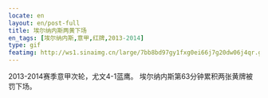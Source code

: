 ```yaml
---
locate: en
layout: en/post-full
title: 埃尔纳内斯两黄下场
en_tags: [埃尔纳内斯,意甲,红牌,2013-2014]
type: gif
featimg: http://ws1.sinaimg.cn/large/7bb8bd97gy1fxg0ei66j7g20dw06j4qr.gif
---
```


2013-2014赛季意甲次轮，尤文4-1蓝鹰。
埃尔纳内斯第63分钟累积两张黄牌被罚下场。